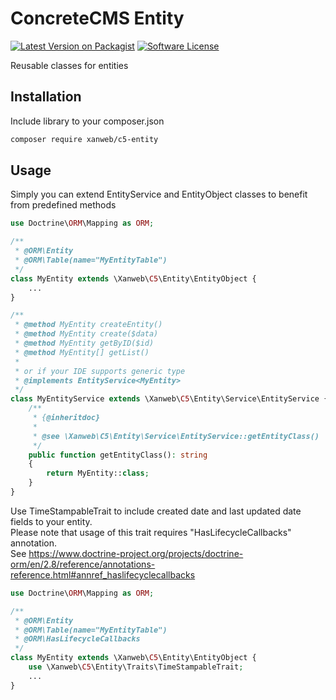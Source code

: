 # ConcreteCMS Entity
[![Latest Version on Packagist](https://img.shields.io/packagist/v/xanweb/c5-entity.svg?style=flat-square)](https://packagist.org/packages/xanweb/c5-entity)
[![Software License](https://img.shields.io/badge/license-MIT-brightgreen.svg?style=flat-square)](LICENSE)

Reusable classes for entities

## Installation

Include library to your composer.json
```bash
composer require xanweb/c5-entity
```

## Usage
Simply you can extend EntityService and EntityObject classes to benefit from predefined methods

```php
use Doctrine\ORM\Mapping as ORM;

/**
 * @ORM\Entity
 * @ORM\Table(name="MyEntityTable")
 */
class MyEntity extends \Xanweb\C5\Entity\EntityObject {
    ...
} 

/**
 * @method MyEntity createEntity()
 * @method MyEntity create($data)
 * @method MyEntity getByID($id)
 * @method MyEntity[] getList()
 * 
 * or if your IDE supports generic type
 * @implements EntityService<MyEntity>
 */
class MyEntityService extends \Xanweb\C5\Entity\Service\EntityService {
    /**
     * {@inheritdoc}
     *
     * @see \Xanweb\C5\Entity\Service\EntityService::getEntityClass()
     */
    public function getEntityClass(): string
    {
        return MyEntity::class;
    }
}
```

Use TimeStampableTrait to include created date and last updated date fields to your entity.<br>
Please note that usage of this trait requires "HasLifecycleCallbacks" annotation.<br>
See https://www.doctrine-project.org/projects/doctrine-orm/en/2.8/reference/annotations-reference.html#annref_haslifecyclecallbacks

```php
use Doctrine\ORM\Mapping as ORM;

/**
 * @ORM\Entity
 * @ORM\Table(name="MyEntityTable")
 * @ORM\HasLifecycleCallbacks
 */
class MyEntity extends \Xanweb\C5\Entity\EntityObject {
    use \Xanweb\C5\Entity\Traits\TimeStampableTrait;
    ...
} 
```